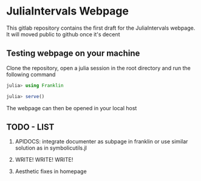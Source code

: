 # JuliaIntervals Webpage

This gitlab repository contains the first draft for the JuliaIntervals webpage. It will moved public to github once it's decent

## Testing webpage on your machine

Clone the repository, open a julia session in the root directory and run the following command

```julia
julia> using Franklin

julia> serve()
```
The webpage can then be opened in your local host
 
## TODO - LIST

1. APIDOCS: integrate documenter as subpage in franklin or use similar solution as in symbolicutils.jl

2. WRITE! WRITE! WRITE!

3. Aesthetic fixes in homepage
